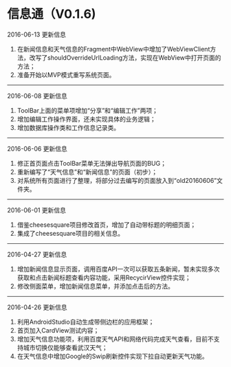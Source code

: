 # 信息通（V0.1.6)

2016-06-13 更新信息

1. 在新闻信息和天气信息的Fragment中WebView中增加了WebViewClient方法，改写了shouldOverrideUrlLoading方法，实现在WebView中打开页面的方法；
2. 准备开始以MVP模式重写系统页面。

----------

2016-06-08 更新信息

1. ToolBar上面的菜单项增加“分享”和“编辑工作”两项；
2. 增加编辑工作操作界面，还未实现具体的业务逻辑；
3. 增加数据库操作类和工作信息记录类。

----------

2016-06-06 更新信息

1. 修正首页面点击ToolBar菜单无法弹出导航页面的BUG；
2. 重新编写了“天气信息”和“新闻信息”的页面（初步）；
3. 对系统所有页面进行了整理，将部分过去编写的页面放入到“old20160606”文件夹。


----------

2016-06-01 更新信息

1. 借鉴cheesesquare项目修改首页，增加了自动带标题的明细页面；
2. 集成了cheesesquare项目的相关信息。


----------

2016-04-27 更新信息

1. 增加新闻信息显示页面，调用百度API一次可以获取五条新闻，暂未实现多次获取和点击新闻标题查看内容功能，采用RecycirView控件实现；
2. 修改侧面菜单，增加新闻信息菜单，并添加点击后的方法。


----------


2016-04-26 更新信息

1. 利用AndroidStudio自动生成带侧边栏的应用框架；
2. 首页加入CardView测试内容；
3. 增加天气信息功能项，利用百度天气API和网络代码完成天气查看，目前不支持城市切换仅能够查看武汉天气；
4. 在天气信息中增加Google的Swip刷新控件实现下拉自动更新天气功能。